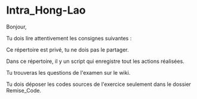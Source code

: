 # Intra_Hong-Lao

Bonjour,

Tu dois lire attentivement les consignes suivantes :

Ce répertoire est privé, tu ne dois pas le partager.

Dans ce répertoire, il y un script qui enregistre tout les actions réalisées.

Tu trouveras les questions de l'examen sur le wiki.

Tu dois déposer les codes sources de l'exercice seulement dans le dossier Remise_Code.

